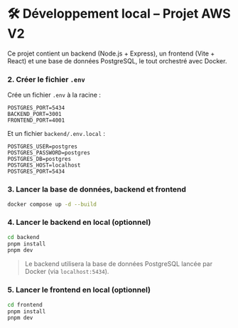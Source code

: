 # 🛠️ Développement local – Projet AWS V2

Ce projet contient un backend (Node.js + Express), un frontend (Vite + React) et une base de données PostgreSQL, le tout orchestré avec Docker.

### 2. Créer le fichier `.env`

Crée un fichier `.env` à la racine :

```env
POSTGRES_PORT=5434
BACKEND_PORT=3001
FRONTEND_PORT=4001
```

Et un fichier `backend/.env.local` :

```env
POSTGRES_USER=postgres
POSTGRES_PASSWORD=postgres
POSTGRES_DB=postgres
POSTGRES_HOST=localhost
POSTGRES_PORT=5434
```

### 3. Lancer la base de données, backend et frontend

```bash
docker compose up -d --build
```

### 4. Lancer le backend en local (optionnel)

```bash
cd backend
pnpm install
pnpm dev
```

> Le backend utilisera la base de données PostgreSQL lancée par Docker (via `localhost:5434`).

### 5. Lancer le frontend en local (optionnel)

```bash
cd frontend
pnpm install
pnpm dev
```
